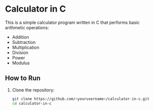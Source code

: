 # Calculator in C

This is a simple calculator program written in C that performs basic arithmetic operations:
- Addition
- Subtraction
- Multiplication
- Division
- Power
- Modulus

## How to Run
1. Clone the repository:
   ```bash
   git clone https://github.com/<yourusername>/calculator-in-c.git
   cd calculator-in-c
